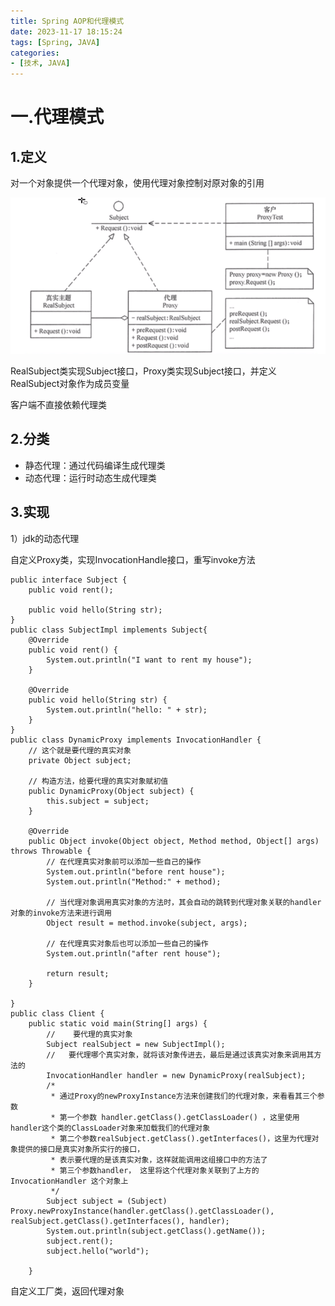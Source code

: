 ```yaml
---
title: Spring AOP和代理模式
date: 2023-11-17 18:15:24
tags: [Spring, JAVA]
categories:
- [技术, JAVA]
---
```


# 一.代理模式

## 1.定义

对一个对象提供一个代理对象，使用代理对象控制对原对象的引用



![结构类图](https://raw.githubusercontent.com/liujing23/FigureBed/main/blog/img/20240223182254.png)



RealSubject类实现Subject接口，Proxy类实现Subject接口，并定义RealSubject对象作为成员变量

客户端不直接依赖代理类



## 2.分类

- 静态代理：通过代码编译生成代理类
- 动态代理：运行时动态生成代理类



## 3.实现

1）jdk的动态代理

自定义Proxy类，实现InvocationHandle接口，重写invoke方法

```
public interface Subject {
    public void rent();

    public void hello(String str);
}
public class SubjectImpl implements Subject{
    @Override
    public void rent() {
        System.out.println("I want to rent my house");
    }

    @Override
    public void hello(String str) {
        System.out.println("hello: " + str);
    }
}
public class DynamicProxy implements InvocationHandler {
    // 这个就是要代理的真实对象
    private Object subject;

    // 构造方法，给要代理的真实对象赋初值
    public DynamicProxy(Object subject) {
        this.subject = subject;
    }

    @Override
    public Object invoke(Object object, Method method, Object[] args) throws Throwable {
        // 在代理真实对象前可以添加一些自己的操作
        System.out.println("before rent house");
        System.out.println("Method:" + method);

        // 当代理对象调用真实对象的方法时，其会自动的跳转到代理对象关联的handler对象的invoke方法来进行调用
        Object result = method.invoke(subject, args);

        // 在代理真实对象后也可以添加一些自己的操作
        System.out.println("after rent house");

        return result;
    }

}
public class Client {
    public static void main(String[] args) {
        //    要代理的真实对象
        Subject realSubject = new SubjectImpl();
        //   要代理哪个真实对象，就将该对象传进去，最后是通过该真实对象来调用其方法的
        InvocationHandler handler = new DynamicProxy(realSubject);
        /*
         * 通过Proxy的newProxyInstance方法来创建我们的代理对象，来看看其三个参数
         * 第一个参数 handler.getClass().getClassLoader() ，这里使用handler这个类的ClassLoader对象来加载我们的代理对象
         * 第二个参数realSubject.getClass().getInterfaces()，这里为代理对象提供的接口是真实对象所实行的接口，
         * 表示要代理的是该真实对象，这样就能调用这组接口中的方法了
         * 第三个参数handler， 这里将这个代理对象关联到了上方的 InvocationHandler 这个对象上
         */
        Subject subject = (Subject) Proxy.newProxyInstance(handler.getClass().getClassLoader(), realSubject.getClass().getInterfaces(), handler);
        System.out.println(subject.getClass().getName());
        subject.rent();
        subject.hello("world");

    }
```

自定义工厂类，返回代理对象



